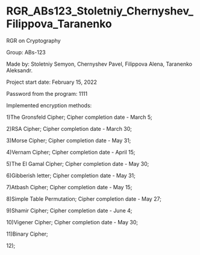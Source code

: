 # RGR_ABs123_Stoletniy_Chernyshev_Filippova_Taranenko
RGR on Cryptography

Group:      ABs-123

Made by:    Stoletniy Semyon,
            Chernyshev Pavel,
            Filippova Alena,
            Taranenko Aleksandr.

Project start
date:       February 15, 2022

Password from the program: 1111

Implemented encryption
methods:

1)The Gronsfeld Cipher; Cipher completion date - March 5;

2)RSA Cipher; Cipher completion date - March 30;

3)Morse Cipher; Cipher completion date - May 31;

4)Vernam Cipher; Cipher completion date - April 15;

5)The El Gamal Cipher; Cipher completion date - May 30;

6)Gibberish letter; Cipher completion date - May 31;

7)Atbash Cipher; Cipher completion date - May 15;

8)Simple Table Permutation; Cipher completion date - May 27;

9)Shamir Cipher; Cipher completion date - June 4;

10)Vigener Cipher; Cipher completion date - May 30;

11)Binary Cipher;

12);

